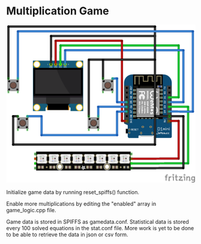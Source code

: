 # Multiplication Game
 

![Vezje za igro](/Circuit_bb.png)

Initialize game data by running reset_spiffs() function. 

Enable more multiplications by editing the "enabled" array in game_logic.cpp file.

Game data is stored in SPIFFS as gamedata.conf. Statistical data is stored every 100 solved equations in the stat.conf file. More work is yet to be done to be able to retrieve the data in json or csv form.



